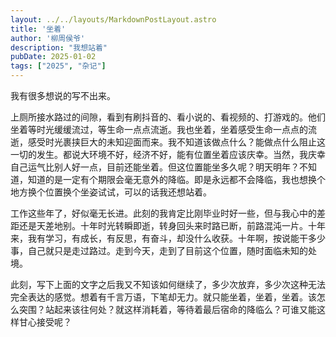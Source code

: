 ```yaml
---
layout: ../../layouts/MarkdownPostLayout.astro
title: '坐着'
author: '柳周侯爷'
description: "我想站着"
pubDate: 2025-01-02
tags: ["2025", "杂记"]
---
```


我有很多想说的写不出来。

上厕所接水路过的间隙，看到有刷抖音的、看小说的、看视频的、打游戏的。他们坐着等时光缓缓流过，等生命一点点流逝。我也坐着，坐着感受生命一点点的流逝，感受时光裹挟巨大的未知迎面而来。我不知道该做点什么？能做点什么阻止这一切的发生。都说大环境不好，经济不好，能有位置坐着应该庆幸。当然，我庆幸自己运气比别人好一点，目前还能坐着。但这位置能坐多久呢？明天明年？不知道，知道的是一定有个期限会毫无意外的降临。即是永远都不会降临，我也想换个地方换个位置换个坐姿试试，可以的话我还想站着。

工作这些年了，好似毫无长进。此刻的我肯定比刚毕业时好一些，但与我心中的差距还是天差地别。十年时光转瞬即逝，转身回头来时路已断，前路混沌一片。十年来，我有学习，有成长，有反思，有奋斗，却没什么收获。十年啊，按说能干多少事，自己就只是走过路过。走到今天，走到了目前这个位置，随时面临未知的处境。

此刻，写下上面的文字之后我又不知该如何继续了，多少次放弃，多少次这种无法完全表达的感觉。想着有千言万语，下笔却无力。就只能坐着，坐着，坐着。该怎么突围？站起来该往何处？就这样消耗着，等待着最后宿命的降临么？可谁又能这样甘心接受呢？